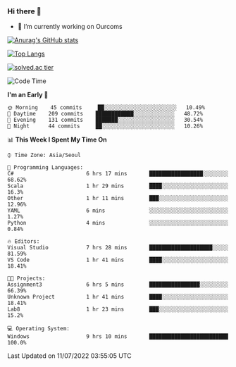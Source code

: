 ### Hi there 👋

- 🔭 I’m currently working on Ourcoms

<!--
**Rhange/Rhange** is a ✨ _special_ ✨ repository because its `README.md` (this file) appears on your GitHub profile.

Here are some ideas to get you started:

- 🌱 I’m currently learning ...
- 👯 I’m looking to collaborate on ...
- 🤔 I’m looking for help with ...
- 💬 Ask me about ...
- 📫 How to reach me: ...
- 😄 Pronouns: ...
- ⚡ Fun fact: ...
-->

[![Anurag's GitHub stats](https://github-readme-stats.vercel.app/api?username=rhange&show_icons=true&theme=gruvbox)](https://github.com/anuraghazra/github-readme-stats)

[![Top Langs](https://github-readme-stats.vercel.app/api/top-langs/?username=rhange&layout=compact&theme=gruvbox)](https://github.com/anuraghazra/github-readme-stats)

[![solved.ac tier](http://mazassumnida.wtf/api/generate_badge?boj=rhange0511)](https://solved.ac/rhange0511)

  <!--START_SECTION:waka-->
![Code Time](http://img.shields.io/badge/Code%20Time-498%20hrs%2010%20mins-blue)

**I'm an Early 🐤** 

```text
🌞 Morning    45 commits     ██░░░░░░░░░░░░░░░░░░░░░░░   10.49% 
🌆 Daytime    209 commits    ████████████░░░░░░░░░░░░░   48.72% 
🌃 Evening    131 commits    ███████░░░░░░░░░░░░░░░░░░   30.54% 
🌙 Night      44 commits     ██░░░░░░░░░░░░░░░░░░░░░░░   10.26%

```


📊 **This Week I Spent My Time On** 

```text
⌚︎ Time Zone: Asia/Seoul

💬 Programming Languages: 
C#                       6 hrs 17 mins       █████████████████░░░░░░░░   68.62% 
Scala                    1 hr 29 mins        ████░░░░░░░░░░░░░░░░░░░░░   16.3% 
Other                    1 hr 11 mins        ███░░░░░░░░░░░░░░░░░░░░░░   12.96% 
YAML                     6 mins              ░░░░░░░░░░░░░░░░░░░░░░░░░   1.27% 
Python                   4 mins              ░░░░░░░░░░░░░░░░░░░░░░░░░   0.84%

🔥 Editors: 
Visual Studio            7 hrs 28 mins       ████████████████████░░░░░   81.59% 
VS Code                  1 hr 41 mins        ████░░░░░░░░░░░░░░░░░░░░░   18.41%

🐱‍💻 Projects: 
Assignment3              6 hrs 5 mins        ████████████████░░░░░░░░░   66.39% 
Unknown Project          1 hr 41 mins        ████░░░░░░░░░░░░░░░░░░░░░   18.41% 
Lab8                     1 hr 23 mins        ███░░░░░░░░░░░░░░░░░░░░░░   15.2%

💻 Operating System: 
Windows                  9 hrs 10 mins       █████████████████████████   100.0%

```


 Last Updated on 11/07/2022 03:55:05 UTC
<!--END_SECTION:waka-->
